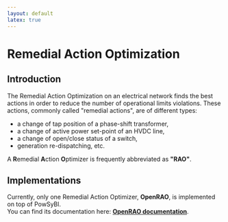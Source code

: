 ```yaml
---
layout: default
latex: true
---
```


# Remedial Action Optimization

## Introduction
The Remedial Action Optimization on an electrical network finds the best actions in order to reduce the
number of operational limits violations. These actions, commonly called "remedial actions", 
are of different types: 
- a change of tap position of a phase-shift transformer,
- a change of active power set-point of an HVDC line,
- a change of open/close status of a switch,
- generation re-dispatching, etc.  

A **R**emedial **A**ction **O**ptimizer is frequently abbreviated as **"RAO"**.

## Implementations
Currently, only one Remedial Action Optimizer, **OpenRAO**, is implemented on top of PowSyBl.  
You can find its documentation here: [**OpenRAO documentation**](https://powsybl.readthedocs.io/projects/openrao).  
